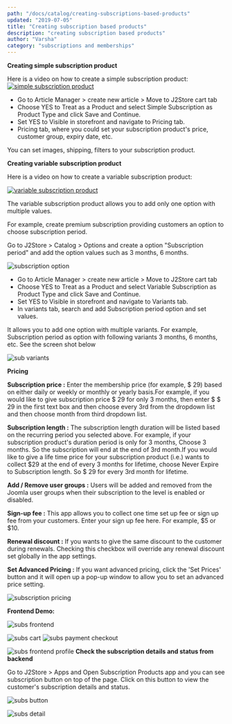 ```yaml
---
path: "/docs/catalog/creating-subscriptions-based-products"
updated: "2019-07-05"
title: "Creating subscription based products"
description: "creating subscription based products"
author: "Varsha"
category: "subscriptions and memberships"
---
```


**Creating simple subscription product**

Here is a video on how to create a simple subscription product:
\
[![simple subscription product](https://img.youtube.com/vi/51J1UkeRu3Y/0.jpg)](https://youtu.be/mNFXMLHrdjY "simple subscription product")

* Go to Article Manager > create new article > Move to J2Store cart tab
* Choose YES to Treat as a Product and select Simple Subscription as Product Type and click Save and Continue.
* Set YES to Visible in storefront and navigate to Pricing tab.
* Pricing tab, where you could set your subscription product's price, customer group, expiry date, etc.

You can set images, shipping, filters to your subscription product.

**Creating variable subscription product**

Here is a video on how to create a variable subscription product:

[![variable subscription product](https://img.youtube.com/vi/51J1UkeRu3Y/0.jpg)](https://youtu.be/mp9m1qSMJ0E "variable subscription product")

The variable subscription product allows you to add only one option with multiple values.

For example, create premium subscription providing customers an option to choose subscription period.

Go to J2Store > Catalog > Options and create a option "Subscription period" and add the option values such as 3 months, 6 months.

![subscription option](https://raw.githubusercontent.com/j2store/doc-images/master/subscriptions-and-memberships/creating-subscription-based-products/subscription-option.png)


* Go to Article Manager > create new article > Move to J2Store cart tab
* Choose YES to Treat as a Product and select Variable Subscription as Product Type and click Save and Continue.
* Set YES to Visible in storefront and navigate to Variants tab.
* In variants tab, search and add Subscription period option and set values.

It allows you to add one option with multiple variants. For example, Subscription period as option with following variants 3 months, 6 months, etc. See the screen shot below


![sub variants](https://raw.githubusercontent.com/j2store/doc-images/master/subscriptions-and-memberships/creating-subscription-based-products/subscription-variants.png)


**Pricing**

**Subscription price :** 
Enter the membership price (for example, $  29) based on either daily or weekly or monthly or yearly basis.For example, if you would like to give subscription price  $ 29 for only 3 months, then enter $ $ 29 in the first text box and then choose every 3rd from the dropdown list and then choose month from third dropdown list.

**Subscription length :**
The subscription length duration will be listed based on the recurring period you selected above.  For example, if your subscription product's duration period is only for 3 months, Choose 3 months. So the subscription will end at the  end of 3rd month.If you would like to give a life time price for your subscription product (i.e.) wants to collect $29 at the end of every 3 months for lifetime, choose Never Expire to Subscription length. So $
29 for every 3rd month for lifetime.

**Add / Remove user groups :** Users will be added and removed from the Joomla user groups when their subscription to the level is enabled or disabled.

**Sign-up fee :** This app allows you to collect one time set up fee or sign up fee from your customers. Enter your sign up fee here. For example, $5 or $10.

**Renewal discount :** If you wants to give the same discount to the customer during renewals. Checking this checkbox will override any renewal discount set globally in the app settings.

**Set Advanced Pricing :** If you want advanced pricing, click the 'Set Prices' button and it will open up a pop-up window to allow you to set an advanced price setting.

![subscription pricing](https://raw.githubusercontent.com/j2store/doc-images/master/subscriptions-and-memberships/creating-subscription-based-products/subscription-pricing.png)


**Frontend Demo:**

![subs frontend](https://raw.githubusercontent.com/j2store/doc-images/master/subscriptions-and-memberships/creating-subscription-based-products/subscription-frontend.png)

![subs cart](https://raw.githubusercontent.com/j2store/doc-images/master/subscriptions-and-memberships/creating-subscription-based-products/subscription-cart.png)
![subs payment checkout](https://raw.githubusercontent.com/j2store/doc-images/master/subscriptions-and-memberships/creating-subscription-based-products/subscription-payment-checkout.png)

![subs frontend profile](https://raw.githubusercontent.com/j2store/doc-images/master/subscriptions-and-memberships/creating-subscription-based-products/subscription-frontend-profile.png)
**Check the subscription details and status from backend**

Go to J2Store > Apps and Open Subscription Products app and you can see subscription button on top of the page. Click on this button to view the customer's subscription details and status.

![subs button](https://raw.githubusercontent.com/j2store/doc-images/master/subscriptions-and-memberships/creating-subscription-based-products/subscription-button.png)

![subs detail](https://raw.githubusercontent.com/j2store/doc-images/master/subscriptions-and-memberships/creating-subscription-based-products/subscription-detail.png)
